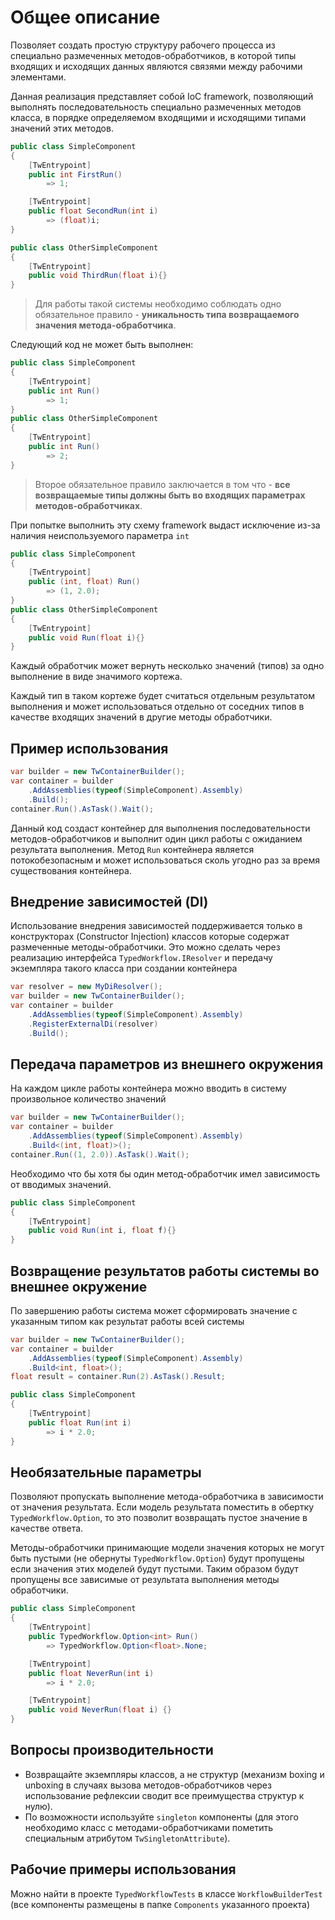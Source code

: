 ﻿# Общее описание
Позволяет создать простую структуру рабочего процесса из специально размеченных методов-обработчиков, в которой типы входящих и исходящих данных являются связями между рабочими элементами.

Данная реализация представляет собой IoC framework, позволяющий выполнять последовательность специально размеченных методов класса, в порядке определяемом входящими и исходящими типами значений этих методов.
```C#
public class SimpleComponent
{
    [TwEntrypoint]
    public int FirstRun()
        => 1;

    [TwEntrypoint]
    public float SecondRun(int i)
        => (float)i;
}

public class OtherSimpleComponent
{
    [TwEntrypoint]
    public void ThirdRun(float i){}
}

```
> Для работы такой системы необходимо соблюдать одно обязательное правило - **уникальность типа возвращаемого значения метода-обработчика**.

Следующий код не может быть выполнен:
```C#
public class SimpleComponent
{
    [TwEntrypoint]
    public int Run()
        => 1;
}
public class OtherSimpleComponent
{
    [TwEntrypoint]
    public int Run()
        => 2;
}
```
> Второе обязательное правило заключается в том что - **все возвращаемые типы должны быть во входящих параметрах методов-обработчиках**.

При попытке выполнить эту схему framework выдаст исключение из-за наличия неиспользуемого параметра `int`
```C#
public class SimpleComponent
{
    [TwEntrypoint]
    public (int, float) Run()
        => (1, 2.0);
}
public class OtherSimpleComponent
{
    [TwEntrypoint]
    public void Run(float i){}
}

```
Каждый обработчик может вернуть несколько значений (типов) за одно выполнение в виде значимого кортежа.

Каждый тип в таком кортеже будет считаться отдельным результатом выполнения и может использоваться отдельно от соседних типов в качестве входящих значений в другие методы обработчики.

## Пример использования

```C#
var builder = new TwContainerBuilder();
var container = builder
    .AddAssemblies(typeof(SimpleComponent).Assembly)
    .Build();
container.Run().AsTask().Wait();
```
Данный код создаст контейнер для выполнения последовательности методов-обработчиков и выполнит один цикл работы с ожиданием результата выполнения.
Метод `Run` контейнера является потокобезопасным и может использоваться сколь угодно раз за время существования контейнера.

## Внедрение зависимостей (DI)
Использование внедрения зависимостей поддерживается только в конструкторах (Constructor Injection) классов которые содержат размеченные методы-обработчики.
Это можно сделать через реализацию интерфейса `TypedWorkflow.IResolver` и передачу экземпляра такого класса при создании контейнера
```C#
var resolver = new MyDiResolver();
var builder = new TwContainerBuilder();
var container = builder
    .AddAssemblies(typeof(SimpleComponent).Assembly)
    .RegisterExternalDi(resolver)
    .Build();
```

## Передача параметров из внешнего окружения
На каждом цикле работы контейнера можно вводить в систему произвольное количество значений
```C#
var builder = new TwContainerBuilder();
var container = builder
    .AddAssemblies(typeof(SimpleComponent).Assembly)
    .Build<(int, float)>();
container.Run((1, 2.0)).AsTask().Wait();
```
Необходимо что бы хотя бы один метод-обработчик имел зависимость от вводимых значений.
```C#
public class SimpleComponent
{
    [TwEntrypoint]
    public void Run(int i, float f){}
}
```

## Возвращение результатов работы системы во внешнее окружение
По завершению работы система может сформировать значение с указанным типом как результат работы всей системы
```C#
var builder = new TwContainerBuilder();
var container = builder
    .AddAssemblies(typeof(SimpleComponent).Assembly)
    .Build<int, float>();
float result = container.Run(2).AsTask().Result;
```
```C#
public class SimpleComponent
{
    [TwEntrypoint]
    public float Run(int i)
        => i * 2.0;
}
```

## Необязательные параметры
Позволяют пропускать выполнение метода-обработчика в зависимости от значения результата.
Если модель результата поместить в обертку `TypedWorkflow.Option`, то это позволит возвращать пустое значение в качестве ответа.

Методы-обработчики принимающие модели значения которых не могут быть пустыми (не обернуты `TypedWorkflow.Option`) будут пропущены если значения этих моделей будут пустыми.
Таким образом будут пропущены все зависимые от результата выполнения методы обработчики.

```C#
public class SimpleComponent
{
    [TwEntrypoint]
    public TypedWorkflow.Option<int> Run()
        => TypedWorkflow.Option<float>.None;

    [TwEntrypoint]
    public float NeverRun(int i)
        => i * 2.0;

    [TwEntrypoint]
    public void NeverRun(float i) {}
}
```

## Вопросы производительности
* Возвращайте экземпляры классов, а не структур (механизм boxing и unboxing в случаях вызова методов-обработчиков через использование рефлексии сводит все преимущества структур к нулю).
* По возможности используйте `singlеton` компоненты (для этого необходимо класс с методами-обработчиками пометить специальным атрибутом `TwSingletonAttribute`).

## Рабочие примеры использования
Можно найти в проекте `TypedWorkflowTests` в классе `WorkflowBuilderTest` (все компоненты размещены в папке `Components` указанного проекта)